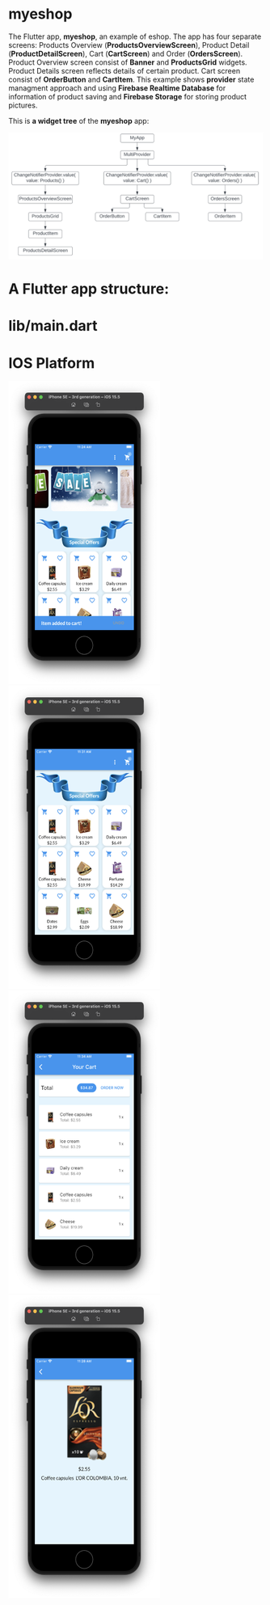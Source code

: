 # myeshop

The Flutter app, **myeshop**, an example of eshop. The app has four separate screens: Products Overview (**ProductsOverviewScreen**), Product Detail (**ProductDetailScreen**), Cart (**CartScreen**) and Order (**OrdersScreen**). Product Overview screen consist of **Banner** and **ProductsGrid** widgets. Product Details screen reflects details of certain product. Cart screen consist of **OrderButton** and **CartItem**. This example shows **provider** state managment approach and using **Firebase Realtime Database** for information of product saving and **Firebase Storage** for storing product pictures.

This is **a widget tree** of the **myeshop** app:

![](https://github.com/CodingFlutter/myeshop/blob/master/assets/images/widget_tree_eshop.png)


# A Flutter app structure:

# lib/main.dart


# IOS Platform
<p align="left">
<img src="https://github.com/CodingFlutter/myeshop/blob/master/assets/images/1ios.png" width="300" height="600"/> 
<img src="https://github.com/CodingFlutter/myeshop/blob/master/assets/images/2ios.png" width="300"height="600"/> 
<img src="https://github.com/CodingFlutter/myeshop/blob/master/assets/images/3ios.png" width="300" height="600"/>
<img src="https://github.com/CodingFlutter/myeshop/blob/master/assets/images/4ios.png" width="300" height="600"/>
</p>
